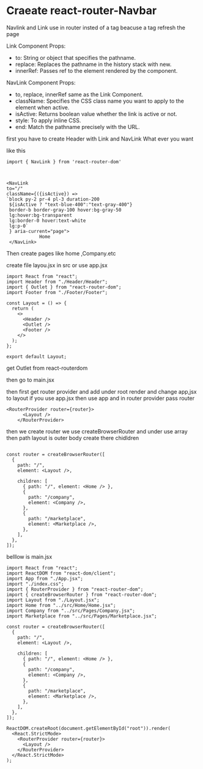 # Craeate react-router-Navbar

Navlink and Link use in router insted of a tag beacuse a tag refresh the page

 Link Component Props:

* to: String or object that specifies the pathname.
* replace: Replaces the pathname in the history stack with new.
* innerRef: Passes ref to the element rendered by the component.

NavLink Component Props:

* to, replace, innerRef same as the Link Component.
* className: Specifies the CSS class name you want to apply to the element when active.
* isActive: Returns boolean value whether the link is active or not.
* style: To apply inline CSS.
* end: Match the pathname precisely with the URL.

first you have to create Header with Link and NavLink What ever you want

like this

```
import { NavLink } from 'react-router-dom'



<NavLink 
to="/" 
className={({isActive}) =>
`block py-2 pr-4 pl-3 duration-200
 ${isActive ? "text-blue-400":"text-gray-400"}
 border-b border-gray-100 hover:bg-gray-50
 lg:hover:bg-transparent
 lg:border-0 hover:text-white
 lg:p-0`
 } aria-current="page">
            Home
 </NavLink>
```

Then create pages like home ,Company.etc

create file layou.jsx in src or use app.jsx

```
import React from "react";
import Header from "./Header/Header";
import { Outlet } from "react-router-dom";
import Footer from "./Footer/Footer";

const Layout = () => {
  return (
    <>
      <Header />
      <Outlet />
      <Footer />
    </>
  );
};

export default Layout;
```

get Outlet from react-routerdom

then go to main.jsx 


then first get router provider and  add under root render and change app,jsx to layout if you use app.jsx then use app and in router provider pass router 

```
<RouterProvider router={router}>
      <Layout />
    </RouterProvider>
```

then we create router we use createBrowserRouter and under use array  then path layout is outer body create there chidldren 

```

const router = createBrowserRouter([
  {
    path: "/",
    element: <Layout />,

    children: [
      { path: "/", element: <Home /> },
      {
        path: "/company",
        element: <Company />,
      },
      {
        path: "/marketplace",
        element: <Marketplace />,
      },
    ],
  },
]);

```

belllow is main.jsx


```
import React from "react";
import ReactDOM from "react-dom/client";
import App from "./App.jsx";
import "./index.css";
import { RouterProvider } from "react-router-dom";
import { createBrowserRouter } from "react-router-dom";
import Layout from "./Layout.jsx";
import Home from "../src/Home/Home.jsx";
import Company from "../src/Pages/Company.jsx";
import Marketplace from "../src/Pages/Marketplace.jsx";

const router = createBrowserRouter([
  {
    path: "/",
    element: <Layout />,

    children: [
      { path: "/", element: <Home /> },
      {
        path: "/company",
        element: <Company />,
      },
      {
        path: "/marketplace",
        element: <Marketplace />,
      },
    ],
  },
]);

ReactDOM.createRoot(document.getElementById("root")).render(
  <React.StrictMode>
    <RouterProvider router={router}>
      <Layout />
    </RouterProvider>
  </React.StrictMode>
);

```
